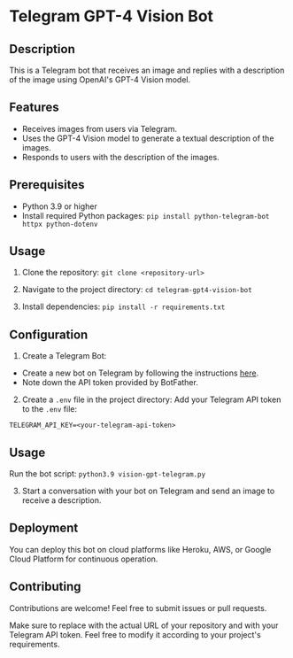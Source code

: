 # Telegram GPT-4 Vision Bot

## Description
This is a Telegram bot that receives an image and replies with a description of the image using OpenAI's GPT-4 Vision model.

## Features
- Receives images from users via Telegram.
- Uses the GPT-4 Vision model to generate a textual description of the images.
- Responds to users with the description of the images.

## Prerequisites
- Python 3.9 or higher
- Install required Python packages:
`pip install python-telegram-bot httpx python-dotenv`

## Usage
1. Clone the repository:
`git clone <repository-url>`

2. Navigate to the project directory:
`cd telegram-gpt4-vision-bot`

3. Install dependencies:
`pip install -r requirements.txt`


## Configuration
1. Create a Telegram Bot:
- Create a new bot on Telegram by following the instructions [here](https://core.telegram.org/bots#3-how-do-i-create-a-bot).
- Note down the API token provided by BotFather.

2. Create a `.env` file in the project directory:
Add your Telegram API token to the `.env` file:
  ```
  TELEGRAM_API_KEY=<your-telegram-api-token>
  ```

## Usage

Run the bot script:
`python3.9 vision-gpt-telegram.py`


3. Start a conversation with your bot on Telegram and send an image to receive a description.

## Deployment
You can deploy this bot on cloud platforms like Heroku, AWS, or Google Cloud Platform for continuous operation.

## Contributing
Contributions are welcome! Feel free to submit issues or pull requests.

Make sure to replace <repository-url> with the actual URL of your repository and <your-telegram-api-token> with your Telegram API token. Feel free to modify it according to your project's requirements.






